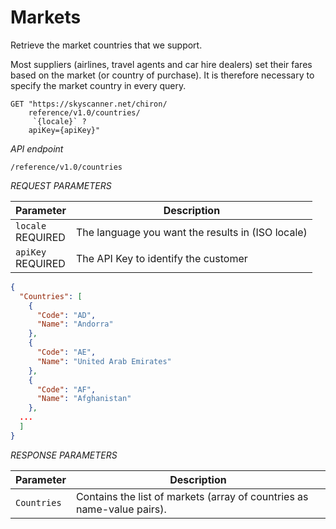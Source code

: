 # Markets

Retrieve the market countries that we support.

Most suppliers (airlines, travel agents and car hire dealers) set their fares based on the market (or country of purchase). It is therefore necessary to specify the market country in every query.

```shell
GET "https://skyscanner.net/chiron/
    reference/v1.0/countries/
     `{locale}` ?
    apiKey={apiKey}"
```

*API endpoint*

`/reference/v1.0/countries`

*REQUEST PARAMETERS*

| Parameter | Description |
| --------- | ------- |
| ```locale``` <br><span class="required">REQUIRED</span> | The language you want the results in (ISO locale) |
| ```apiKey``` <br><span class="required">REQUIRED</span> | The API Key to identify the customer |

```json
{
  "Countries": [
    {
      "Code": "AD",
      "Name": "Andorra"
    },
    {
      "Code": "AE",
      "Name": "United Arab Emirates"
    },
    {
      "Code": "AF",
      "Name": "Afghanistan"
    },
  ...
  ]
}
```


*RESPONSE PARAMETERS*

| Parameter | Description |
| --- | --- |
| ```Countries``` | Contains the list of markets (array of countries as name-value pairs). |
